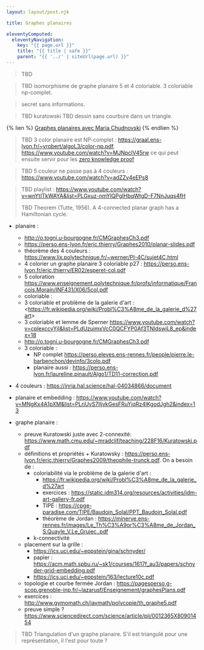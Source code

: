 ```yaml
---
layout: layout/post.njk

title: Graphes planaires

eleventyComputed:
  eleventyNavigation:
    key: "{{ page.url }}"
    title: "{{ title | safe }}"
    parent: "{{ '../' | siteUrl(page.url) }}"
---
```



> TBD

> TBD isomorphisme de graphe planaire
> 5 et 4 coloriable. 3 coloriable np-complet.

> secret sans informations.

> TBD kuratowski
> TBD dessin sans courbure dans un triangle.


{% lien %}
[Graphes planaires avec Maria Chudnovski](https://www.youtube.com/watch?v=xBkTIp6ajAg)
{% endlien %}

> TBD 3 color planaire est NP-complet : <https://graal.ens-lyon.fr/~yrobert/algoL3/color-np.pdf>, <https://www.youtube.com/watch?v=MJNpclV45rw>
> ce qui peut ensuite servir pour les [zero knowledge proof](https://www.youtube.com/watch?v=5ovdoxnfFVc)

> TBD 5 couleur ne passe pas à 4 couleurs : <https://www.youtube.com/watch?v=adZZv4eEPs8>

> TBD playlist : <https://www.youtube.com/watch?v=wnYtITkWAYA&list=PLGxuz-nmYlQPgIHbqWtgD-F7NnJuqs4fH>
>
> TBD Theorem (Tutte, 1956). A 4-connected planar graph has a Hamiltonian cycle.

- planaire :
  - <http://o.togni.u-bourgogne.fr/CMGraphesCh3.pdf>
  - <https://perso.ens-lyon.fr/eric.thierry/Graphes2010/planar-slides.pdf>
  - théorème des 4 couleurs : <https://www.lix.polytechnique.fr/~werner/PI-4C/sujet4C.html>
  - 4 colorier un graphe planaire 3 coloriable p27 : <https://perso.ens-lyon.fr/eric.thierry/ER02/esperet-col.pdf>
  - 5 coloration <https://www.enseignement.polytechnique.fr/profs/informatique/Francois.Morain/INF431/X06/5col.pdf>
  - coloriable :
  - 3 coloriable et problème de la galerie d'art : <<https://fr.wikipedia.org/wiki/Probl%C3%A8me_de_la_galerie_d%27art>>
  - 3 coloriable et lemme de Sperner <https://www.youtube.com/watch?v=cpIexccvYjI&list=PLdUzuimxVcC0QCFYP0Af3TNldswjL8_ep&index=18>
  - <http://o.togni.u-bourgogne.fr/CMGraphesCh3.pdf>
  - 3 coloriable :
    - NP complet <https://perso.eleves.ens-rennes.fr/people/pierre.le-barbenchon/devinfo/3colo.pdf>
    - planaire aussi : <https://perso.ens-lyon.fr/laureline.pinault/Algo1/TD11-correction.pdf>

- 4 couleurs : <https://inria.hal.science/hal-04034866/document>
- planaire et embedding : <https://www.youtube.com/watch?v=MNgKx4A1pXM&list=PLriUvS7IljvkGesFRuYjqRz4lKgodJgh2&index=13>

- graphe planaire :
  - preuve Kuratowski juste avec 2-connexité: <https://www.math.cmu.edu/~mradclif/teaching/228F16/Kuratowski.pdf>
  - définitions et propriétés + Kuratowsky : <https://perso.ens-lyon.fr/eric.thierry/Graphes2009/theophile-trunck.pdf>. On a besoin de :
    - coloriabilité via le problème de la galerie d'art :
      - <https://fr.wikipedia.org/wiki/Probl%C3%A8me_de_la_galerie_d%27art>
      - exercices : <https://static.idm314.org/resources/activities/idm-art-gallery-fr.pdf>
      - TIPE : <https://cpge-paradise.com/TIPE/Baudoin_Solal/PPT_Baudoin_Solal.pdf>
      - théorème de Jordan : <https://minerve.ens-rennes.fr/images/Le_Th%C3%A9or%C3%A8me_de_Jordan_S.Quayle_V.Le_Gruiec..pdf>
    - k-connectivité
  - placement sur la grille :
    - <https://ics.uci.edu/~eppstein/gina/schnyder/>
    - papier : <https://acm.math.spbu.ru/~sk1/courses/1617f_au3/papers/schnyder-grid-embedding.pdf>
    - <https://ics.uci.edu/~eppstein/163/lecture10c.pdf>
  - topologie et courbe fermée Jordan  : <https://pagesperso.g-scop.grenoble-inp.fr/~lazarusf/Enseignement/graphesPlans.pdf>
  - exercices : <http://www.gymomath.ch/javmath/polycopie/th_graphe5.pdf>
  - preuve simple ? <https://www.sciencedirect.com/science/article/pii/0012365X80901454>
  
> TBD Triangulation d'un graphe planaire. S'il est triangulé pour une représentation, il l'est pour toute ?

